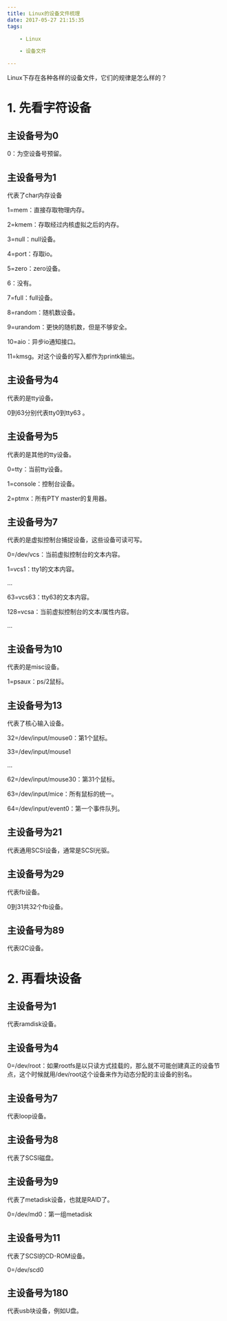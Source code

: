 ```yaml
---
title: Linux的设备文件梳理
date: 2017-05-27 21:15:35
tags:

	- Linux

	- 设备文件

---
```


Linux下存在各种各样的设备文件，它们的规律是怎么样的？

# 1. 先看字符设备

## 主设备号为0

0：为空设备号预留。

## 主设备号为1

代表了char内存设备

1=mem：直接存取物理内存。

2=kmem：存取经过内核虚拟之后的内存。

3=null：null设备。

4=port：存取io。

5=zero：zero设备。

6：没有。

7=full：full设备。

8=random：随机数设备。

9=urandom：更快的随机数，但是不够安全。

10=aio：异步io通知接口。

11=kmsg。对这个设备的写入都作为printk输出。

## 主设备号为4

代表的是tty设备。

0到63分别代表tty0到tty63 。

## 主设备号为5

代表的是其他的tty设备。

0=tty：当前tty设备。

1=console：控制台设备。

2=ptmx：所有PTY master的复用器。

## 主设备号为7

代表的是虚拟控制台捕捉设备，这些设备可读可写。

0=/dev/vcs：当前虚拟控制台的文本内容。

1=vcs1：tty1的文本内容。

...

63=vcs63：tty63的文本内容。

128=vcsa：当前虚拟控制台的文本/属性内容。

...

##  主设备号为10

代表的是misc设备。

1=psaux：ps/2鼠标。

## 主设备号为13

代表了核心输入设备。

32=/dev/input/mouse0：第1个鼠标。

33=/dev/input/mouse1

...

62=/dev/input/mouse30：第31个鼠标。

63=/dev/input/mice：所有鼠标的统一。

64=/dev/input/event0：第一个事件队列。

## 主设备号为21

代表通用SCSI设备，通常是SCSI光驱。

## 主设备号为29

代表fb设备。

0到31共32个fb设备。

## 主设备号为89

代表I2C设备。



# 2. 再看块设备

## 主设备号为1

代表ramdisk设备。

##  主设备号为4

0=/dev/root：如果rootfs是以只读方式挂载的，那么就不可能创建真正的设备节点，这个时候就用/dev/root这个设备来作为动态分配的主设备的别名。

## 主设备号为7

代表loop设备。

## 主设备号为8

代表了SCSI磁盘。

## 主设备号为9

代表了metadisk设备，也就是RAID了。

0=/dev/md0：第一组metadisk

## 主设备号为11

代表了SCSI的CD-ROM设备。

0=/dev/scd0

## 主设备号为180

代表usb块设备，例如U盘。





